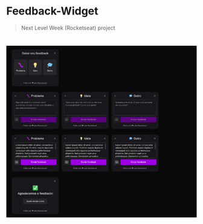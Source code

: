 # Feedback-Widget
> Next Level Week (Rocketseat) project

<h1 align="center">
    <img src="./assets/home.png" alt="home screen">
</h1>
